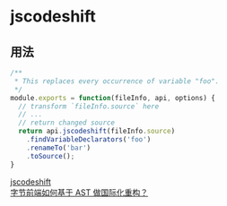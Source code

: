 # jscodeshift

## 用法
```js
/**
 * This replaces every occurrence of variable "foo".
 */
module.exports = function(fileInfo, api, options) {
  // transform `fileInfo.source` here
  // ...
  // return changed source
  return api.jscodeshift(fileInfo.source)
    .findVariableDeclarators('foo')
    .renameTo('bar')
    .toSource();
}
```

[jscodeshift](https://github.com/facebook/jscodeshift)  
[字节前端如何基于 AST 做国际化重构？](https://mp.weixin.qq.com/s/NC700iM9vfEBWNg35LZPJw)